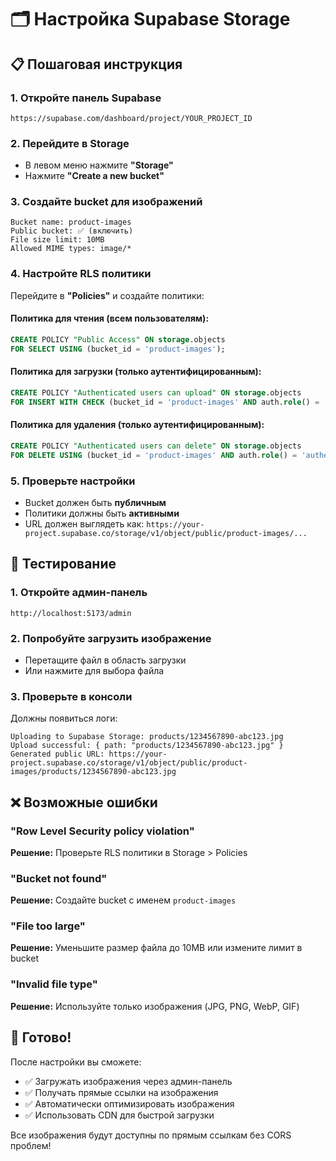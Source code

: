# 🗂️ Настройка Supabase Storage

## 📋 Пошаговая инструкция

### 1. **Откройте панель Supabase**
```
https://supabase.com/dashboard/project/YOUR_PROJECT_ID
```

### 2. **Перейдите в Storage**
- В левом меню нажмите **"Storage"**
- Нажмите **"Create a new bucket"**

### 3. **Создайте bucket для изображений**
```
Bucket name: product-images
Public bucket: ✅ (включить)
File size limit: 10MB
Allowed MIME types: image/*
```

### 4. **Настройте RLS политики**
Перейдите в **"Policies"** и создайте политики:

#### Политика для чтения (всем пользователям):
```sql
CREATE POLICY "Public Access" ON storage.objects
FOR SELECT USING (bucket_id = 'product-images');
```

#### Политика для загрузки (только аутентифицированным):
```sql
CREATE POLICY "Authenticated users can upload" ON storage.objects
FOR INSERT WITH CHECK (bucket_id = 'product-images' AND auth.role() = 'authenticated');
```

#### Политика для удаления (только аутентифицированным):
```sql
CREATE POLICY "Authenticated users can delete" ON storage.objects
FOR DELETE USING (bucket_id = 'product-images' AND auth.role() = 'authenticated');
```

### 5. **Проверьте настройки**
- Bucket должен быть **публичным**
- Политики должны быть **активными**
- URL должен выглядеть как: `https://your-project.supabase.co/storage/v1/object/public/product-images/...`

## 🧪 Тестирование

### 1. **Откройте админ-панель**
```
http://localhost:5173/admin
```

### 2. **Попробуйте загрузить изображение**
- Перетащите файл в область загрузки
- Или нажмите для выбора файла

### 3. **Проверьте в консоли**
Должны появиться логи:
```
Uploading to Supabase Storage: products/1234567890-abc123.jpg
Upload successful: { path: "products/1234567890-abc123.jpg" }
Generated public URL: https://your-project.supabase.co/storage/v1/object/public/product-images/products/1234567890-abc123.jpg
```

## ❌ Возможные ошибки

### "Row Level Security policy violation"
**Решение:** Проверьте RLS политики в Storage > Policies

### "Bucket not found"
**Решение:** Создайте bucket с именем `product-images`

### "File too large"
**Решение:** Уменьшите размер файла до 10MB или измените лимит в bucket

### "Invalid file type"
**Решение:** Используйте только изображения (JPG, PNG, WebP, GIF)

## 🎯 Готово!

После настройки вы сможете:
- ✅ Загружать изображения через админ-панель
- ✅ Получать прямые ссылки на изображения
- ✅ Автоматически оптимизировать изображения
- ✅ Использовать CDN для быстрой загрузки

Все изображения будут доступны по прямым ссылкам без CORS проблем!